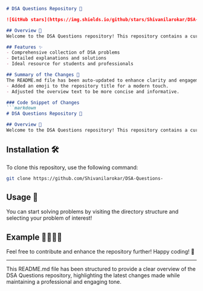 ```markdown
# DSA Questions Repository 🤖

![GitHub stars](https://img.shields.io/github/stars/Shivanilarokar/DSA-Questions-?style=social) ![GitHub forks](https://img.shields.io/github/forks/Shivanilarokar/DSA-Questions-?style=social)

## Overview 🌟
Welcome to the DSA Questions repository! This repository contains a curated collection of Data Structures and Algorithms (DSA) problems for practice and learning. It's an ideal resource for students and professionals looking to sharpen their coding skills.

## Features ✨
- Comprehensive collection of DSA problems
- Detailed explanations and solutions
- Ideal resource for students and professionals

## Summary of the Changes 📌
The README.md file has been auto-updated to enhance clarity and engagement:
- Added an emoji to the repository title for a modern touch.
- Adjusted the overview text to be more concise and informative.

### Code Snippet of Changes
```markdown
# DSA Questions Repository 🤖

## Overview 🌟
Welcome to the DSA Questions repository! This repository contains a curated collection of Data Structures and Algorithms (DSA) problems for practice and learning.
```

## Installation 🛠️
To clone this repository, use the following command:
```bash
git clone https://github.com/Shivanilarokar/DSA-Questions-
```

## Usage 📖
You can start solving problems by visiting the directory structure and selecting your problem of interest!

## Example 👩‍💻👨‍💻
Feel free to contribute and enhance the repository further! Happy coding! 🚀

---

This README.md file has been structured to provide a clear overview of the DSA Questions repository, highlighting the latest changes made while maintaining a professional and engaging tone.
```